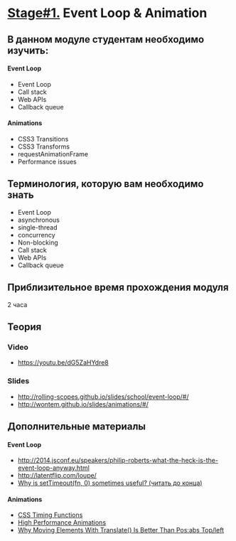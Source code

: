 # [Stage#1.](../../) Event Loop & Animation
## В данном модуле студентам необходимо изучить:
#### Event Loop
- Event Loop
- Call stack
- Web APIs
- Callback queue

#### Animations
- CSS3 Transitions
- CSS3 Transforms
- requestAnimationFrame
- Performance issues

## Терминология, которую вам необходимо знать
- Event Loop
- asynchronous
- single-thread
- concurrency
- Non-blocking
- Call stack
- Web APIs
- Callback queue

## Приблизительное время прохождения модуля
2 часа

## Теория 
### Video
- https://youtu.be/dG5ZaHYdre8

### Slides
- http://rolling-scopes.github.io/slides/school/event-loop/#/
- http://wontem.github.io/slides/animations/#/

## Дополнительные материалы
#### Event Loop
- http://2014.jsconf.eu/speakers/philip-roberts-what-the-heck-is-the-event-loop-anyway.html
- http://latentflip.com/loupe/
- [Why is setTimeout(fn, 0) sometimes useful? (читать до конца)](http://stackoverflow.com/questions/779379/why-is-settimeoutfn-0-sometimes-useful)

#### Animations
- [CSS Timing Functions](http://www.smashingmagazine.com/2014/04/15/understanding-css-timing-functions/)
- [High Performance Animations](http://www.smashingmagazine.com/2014/04/15/understanding-css-timing-functions/)
- [Why Moving Elements With Translate() Is Better Than Pos:abs Top/left](http://www.paulirish.com/2012/why-moving-elements-with-translate-is-better-than-posabs-topleft/)
